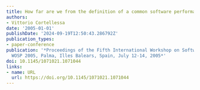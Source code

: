 ```yaml
---
title: How far are we from the definition of a common software performance ontology?
authors:
- Vittorio Cortellessa
date: '2005-01-01'
publishDate: '2024-09-19T12:50:43.286792Z'
publication_types:
- paper-conference
publication: '*Proceedings of the Fifth International Workshop on Software and Performance,
  WOSP 2005, Palma, Illes Balears, Spain, July 12-14, 2005*'
doi: 10.1145/1071021.1071044
links:
- name: URL
  url: https://doi.org/10.1145/1071021.1071044
---
```


